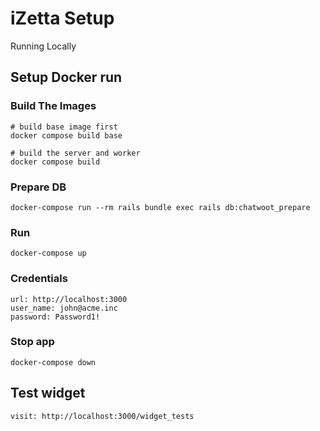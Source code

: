 # iZetta Setup

Running Locally

## Setup Docker run

### Build The Images

```shell
# build base image first
docker compose build base

# build the server and worker
docker compose build
```

### Prepare DB

```shell
docker-compose run --rm rails bundle exec rails db:chatwoot_prepare
```

### Run

```shell
docker-compose up
```

### Credentials

```hash
url: http://localhost:3000
user_name: john@acme.inc
password: Password1!
```

### Stop app

```shell
docker-compose down
```

## Test widget

```
visit: http://localhost:3000/widget_tests
```
